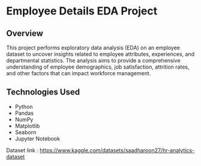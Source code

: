 # Employee Details EDA Project

## Overview
This project performs exploratory data analysis (EDA) on an employee dataset to uncover insights related to employee attributes, experiences, and departmental statistics. The analysis aims to provide a comprehensive understanding of employee demographics, job satisfaction, attrition rates, and other factors that can impact workforce management.

## Technologies Used
- Python
- Pandas
- NumPy
- Matplotlib
- Seaborn
- Jupyter Notebook

Dataset link : https://www.kaggle.com/datasets/saadharoon27/hr-analytics-dataset
